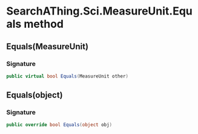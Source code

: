 # SearchAThing.Sci.MeasureUnit.Equals method
## Equals(MeasureUnit)
### Signature
```csharp
public virtual bool Equals(MeasureUnit other)
```
## Equals(object)
### Signature
```csharp
public override bool Equals(object obj)
```
